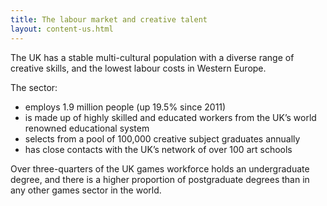 ```yaml
---
title: The labour market and creative talent 
layout: content-us.html
---
```


The UK has a stable multi-cultural population with a diverse range of creative skills, and the lowest labour costs in Western Europe.

The sector:

- employs 1.9 million people (up 19.5% since 2011)
- is made up of highly skilled and educated workers from the UK’s world renowned educational system
- selects from a pool of 100,000 creative subject graduates annually
- has close contacts with the UK’s network of over 100 art schools

Over three-quarters of the UK games workforce holds an undergraduate degree, and there is a higher proportion of postgraduate degrees than in any other games sector in the world.